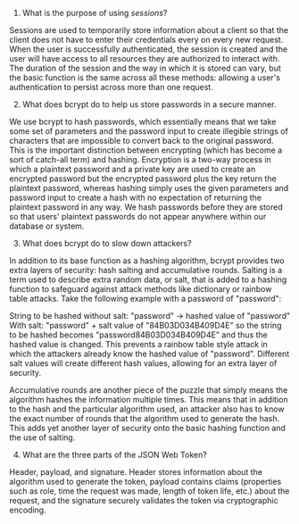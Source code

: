 <!-- Answers to the Short Answer Essay Questions go here -->

1. What is the purpose of using _sessions_?

Sessions are used to temporarily store information about a client so that the client does not have to enter their credentials every on every new request. When the user is successfully authenticated, the session is created and the user will have access to all resources they are authorized to interact with. The duration of the session and the way in which it is stored can vary, but the basic function is the same across all these methods: allowing a user's authentication to persist across more than one request.

2. What does bcrypt do to help us store passwords in a secure manner.

We use bcrypt to hash passwords, which essentially means that we take some set of parameters and the password input to create illegible strings of characters that are impossible to convert back to the original password. This is the important distinction between encrypting (which has become a sort of catch-all term) and hashing. Encryption is a two-way process in which a plaintext password and a private key are used to create an encrypted password but the encrypted password plus the key return the plaintext password, whereas hashing simply uses the given parameters and password input to create a hash with no expectation of returning the plaintext password in any way. We hash passwords before they are stored so that users' plaintext passwords do not appear anywhere within our database or system.

3. What does bcrypt do to slow down attackers?

In addition to its base function as a hashing algorithm, bcrypt provides two extra layers of security: hash salting and accumulative rounds. Salting is a term used to describe extra random data, or salt, that is added to a hashing function to safeguard against attack methods like dictionary or rainbow table attacks. Take the following example with a password of "password":

String to be hashed without salt: "password" -> hashed value of "password"
With salt: "password" + salt value of "84B03D034B409D4E" so the string to be hashed becomes "password84B03D034B409D4E" and thus the hashed value is changed. This prevents a rainbow table style attack in which the attackers already know the hashed value of "password". Different salt values will create different hash values, allowing for an extra layer of security.

Accumulative rounds are another piece of the puzzle that simply means the algorithm hashes the information multiple times. This means that in addition to the hash and the particular algorithm used, an attacker also has to know the exact number of rounds that the algorithm used to generate the hash. This adds yet another layer of security onto the basic hashing function and the use of salting.

4. What are the three parts of the JSON Web Token?

Header, payload, and signature. Header stores information about the algorithm used to generate the token, payload contains claims (properties such as role, time the request was made, length of token life, etc.) about the request, and the signature securely validates the token via cryptographic encoding.
